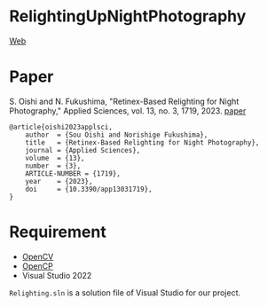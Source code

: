 # RelightingUpNightPhotography
 
[Web](https://norishigefukushima.github.io/RelightingUpNightPhotography/)


# Paper
S. Oishi and N. Fukushima, "Retinex-Based Relighting for Night Photography," Applied Sciences, vol. 13, no. 3, 1719, 2023.
[paper](https://www.mdpi.com/2076-3417/13/3/1719)

```
@article{oishi2023applsci,
    author  = {Sou Oishi and Norishige Fukushima},
    title   = {Retinex-Based Relighting for Night Photography},
    journal = {Applied Sciences},
    volume  = {13},
    number  = {3},
    ARTICLE-NUMBER = {1719},
    year    = {2023},
    doi     = {10.3390/app13031719},
}
```

# Requirement

* [OpenCV](https://opencv.org/)
* [OpenCP](https://github.com/norishigefukushima/OpenCP)
* Visual Studio 2022


`Relighting.sln` is a solution file of Visual Studio for our project.